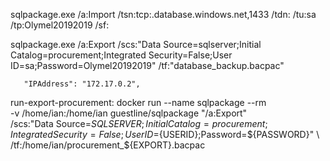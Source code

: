 sqlpackage.exe 
	/a:Import 
	/tsn:tcp:<ServerName>.database.windows.net,1433 
	/tdn:<TargetDatabaseName> 
	/tu:sa 
	/tp:Olymel20192019 
	/sf:<Path to bacpac file> 
	
sqlpackage.exe 
	/a:Export
	/scs:"Data Source=sqlserver;Initial Catalog=procurement;Integrated Security=False;User ID=sa;Password=Olymel20192019"
	/tf:"database_backup.bacpac"
	
	   "IPAddress": "172.17.0.2",

	   
run-export-procurement:
        docker run --name sqlpackage --rm \
        -v /home/ian:/home/ian guestline/sqlpackage "/a:Export" \
        /scs:"Data Source=${SQLSERVER};Initial Catalog=procurement;Integrated Security=False;User ID=${USERID};Password=${PASSWORD}" \
        /tf:/home/ian/procurement_${EXPORT}.bacpac
